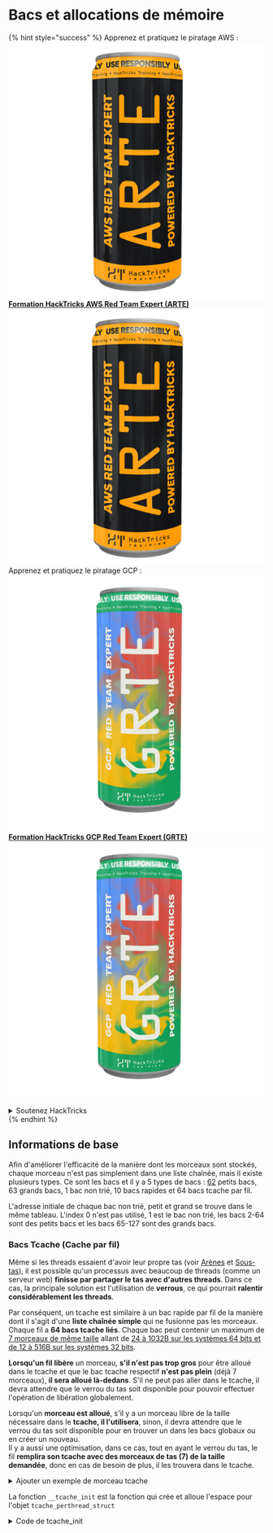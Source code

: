 # Bacs et allocations de mémoire

{% hint style="success" %}
Apprenez et pratiquez le piratage AWS :<img src="/.gitbook/assets/arte.png" alt="" data-size="line">[**Formation HackTricks AWS Red Team Expert (ARTE)**](https://training.hacktricks.xyz/courses/arte)<img src="/.gitbook/assets/arte.png" alt="" data-size="line">\
Apprenez et pratiquez le piratage GCP : <img src="/.gitbook/assets/grte.png" alt="" data-size="line">[**Formation HackTricks GCP Red Team Expert (GRTE)**<img src="/.gitbook/assets/grte.png" alt="" data-size="line">](https://training.hacktricks.xyz/courses/grte)

<details>

<summary>Soutenez HackTricks</summary>

* Consultez les [**plans d'abonnement**](https://github.com/sponsors/carlospolop)!
* **Rejoignez le** 💬 [**groupe Discord**](https://discord.gg/hRep4RUj7f) ou le [**groupe Telegram**](https://t.me/peass) ou **suivez-nous** sur **Twitter** 🐦 [**@hacktricks\_live**](https://twitter.com/hacktricks\_live)**.**
* **Partagez des astuces de piratage en soumettant des PR aux** [**HackTricks**](https://github.com/carlospolop/hacktricks) et [**HackTricks Cloud**](https://github.com/carlospolop/hacktricks-cloud) dépôts GitHub.

</details>
{% endhint %}

## Informations de base

Afin d'améliorer l'efficacité de la manière dont les morceaux sont stockés, chaque morceau n'est pas simplement dans une liste chaînée, mais il existe plusieurs types. Ce sont les bacs et il y a 5 types de bacs : [62](https://sourceware.org/git/gitweb.cgi?p=glibc.git;a=blob;f=malloc/malloc.c;h=6e766d11bc85b6480fa5c9f2a76559f8acf9deb5;hb=HEAD#l1407) petits bacs, 63 grands bacs, 1 bac non trié, 10 bacs rapides et 64 bacs tcache par fil.

L'adresse initiale de chaque bac non trié, petit et grand se trouve dans le même tableau. L'index 0 n'est pas utilisé, 1 est le bac non trié, les bacs 2-64 sont des petits bacs et les bacs 65-127 sont des grands bacs.

### Bacs Tcache (Cache par fil)

Même si les threads essaient d'avoir leur propre tas (voir [Arènes](bins-and-memory-allocations.md#arenas) et [Sous-tas](bins-and-memory-allocations.md#subheaps)), il est possible qu'un processus avec beaucoup de threads (comme un serveur web) **finisse par partager le tas avec d'autres threads**. Dans ce cas, la principale solution est l'utilisation de **verrous**, ce qui pourrait **ralentir considérablement les threads**.

Par conséquent, un tcache est similaire à un bac rapide par fil de la manière dont il s'agit d'une **liste chaînée simple** qui ne fusionne pas les morceaux. Chaque fil a **64 bacs tcache liés**. Chaque bac peut contenir un maximum de [7 morceaux de même taille](https://sourceware.org/git/?p=glibc.git;a=blob;f=malloc/malloc.c;h=2527e2504761744df2bdb1abdc02d936ff907ad2;hb=d5c3fafc4307c9b7a4c7d5cb381fcdbfad340bcc#l323) allant de [24 à 1032B sur les systèmes 64 bits et de 12 à 516B sur les systèmes 32 bits](https://sourceware.org/git/?p=glibc.git;a=blob;f=malloc/malloc.c;h=2527e2504761744df2bdb1abdc02d936ff907ad2;hb=d5c3fafc4307c9b7a4c7d5cb381fcdbfad340bcc#l315).

**Lorsqu'un fil libère** un morceau, **s'il n'est pas trop gros** pour être alloué dans le tcache et que le bac tcache respectif **n'est pas plein** (déjà 7 morceaux), **il sera alloué là-dedans**. S'il ne peut pas aller dans le tcache, il devra attendre que le verrou du tas soit disponible pour pouvoir effectuer l'opération de libération globalement.

Lorsqu'un **morceau est alloué**, s'il y a un morceau libre de la taille nécessaire dans le **tcache, il l'utilisera**, sinon, il devra attendre que le verrou du tas soit disponible pour en trouver un dans les bacs globaux ou en créer un nouveau.\
Il y a aussi une optimisation, dans ce cas, tout en ayant le verrou du tas, le fil **remplira son tcache avec des morceaux de tas (7) de la taille demandée**, donc en cas de besoin de plus, il les trouvera dans le tcache.

<details>

<summary>Ajouter un exemple de morceau tcache</summary>
```c
#include <stdlib.h>
#include <stdio.h>

int main(void)
{
char *chunk;
chunk = malloc(24);
printf("Address of the chunk: %p\n", (void *)chunk);
gets(chunk);
free(chunk);
return 0;
}
```
Compilez-le et déboguez-le avec un point d'arrêt dans l'opcode ret de la fonction main. Ensuite, avec gef, vous pouvez voir le tcache bin en cours d'utilisation:
```bash
gef➤  heap bins
──────────────────────────────────────────────────────────────────────────────── Tcachebins for thread 1 ────────────────────────────────────────────────────────────────────────────────
Tcachebins[idx=0, size=0x20, count=1] ←  Chunk(addr=0xaaaaaaac12a0, size=0x20, flags=PREV_INUSE | IS_MMAPPED | NON_MAIN_ARENA)
```
#### Structures et fonctions Tcache

Dans le code suivant, il est possible de voir les **bacs max** et les **morceaux par index**, la structure **`tcache_entry`** créée pour éviter les doubles libérations et **`tcache_perthread_struct`**, une structure que chaque thread utilise pour stocker les adresses de chaque index du bac.
```c
// From https://github.com/bminor/glibc/blob/f942a732d37a96217ef828116ebe64a644db18d7/malloc/malloc.c

/* We want 64 entries.  This is an arbitrary limit, which tunables can reduce.  */
# define TCACHE_MAX_BINS		64
# define MAX_TCACHE_SIZE	tidx2usize (TCACHE_MAX_BINS-1)

/* Only used to pre-fill the tunables.  */
# define tidx2usize(idx)	(((size_t) idx) * MALLOC_ALIGNMENT + MINSIZE - SIZE_SZ)

/* When "x" is from chunksize().  */
# define csize2tidx(x) (((x) - MINSIZE + MALLOC_ALIGNMENT - 1) / MALLOC_ALIGNMENT)
/* When "x" is a user-provided size.  */
# define usize2tidx(x) csize2tidx (request2size (x))

/* With rounding and alignment, the bins are...
idx 0   bytes 0..24 (64-bit) or 0..12 (32-bit)
idx 1   bytes 25..40 or 13..20
idx 2   bytes 41..56 or 21..28
etc.  */

/* This is another arbitrary limit, which tunables can change.  Each
tcache bin will hold at most this number of chunks.  */
# define TCACHE_FILL_COUNT 7

/* Maximum chunks in tcache bins for tunables.  This value must fit the range
of tcache->counts[] entries, else they may overflow.  */
# define MAX_TCACHE_COUNT UINT16_MAX

[...]

typedef struct tcache_entry
{
struct tcache_entry *next;
/* This field exists to detect double frees.  */
uintptr_t key;
} tcache_entry;

/* There is one of these for each thread, which contains the
per-thread cache (hence "tcache_perthread_struct").  Keeping
overall size low is mildly important.  Note that COUNTS and ENTRIES
are redundant (we could have just counted the linked list each
time), this is for performance reasons.  */
typedef struct tcache_perthread_struct
{
uint16_t counts[TCACHE_MAX_BINS];
tcache_entry *entries[TCACHE_MAX_BINS];
} tcache_perthread_struct;
```
</details>

La fonction `__tcache_init` est la fonction qui crée et alloue l'espace pour l'objet `tcache_perthread_struct`

<details>

<summary>Code de tcache_init</summary>
```c
// From https://github.com/bminor/glibc/blob/f942a732d37a96217ef828116ebe64a644db18d7/malloc/malloc.c#L3241C1-L3274C2

static void
tcache_init(void)
{
mstate ar_ptr;
void *victim = 0;
const size_t bytes = sizeof (tcache_perthread_struct);

if (tcache_shutting_down)
return;

arena_get (ar_ptr, bytes);
victim = _int_malloc (ar_ptr, bytes);
if (!victim && ar_ptr != NULL)
{
ar_ptr = arena_get_retry (ar_ptr, bytes);
victim = _int_malloc (ar_ptr, bytes);
}


if (ar_ptr != NULL)
__libc_lock_unlock (ar_ptr->mutex);

/* In a low memory situation, we may not be able to allocate memory
- in which case, we just keep trying later.  However, we
typically do this very early, so either there is sufficient
memory, or there isn't enough memory to do non-trivial
allocations anyway.  */
if (victim)
{
tcache = (tcache_perthread_struct *) victim;
memset (tcache, 0, sizeof (tcache_perthread_struct));
}

}
```
</details>

#### Index des Tcache

Le tcache a plusieurs bacs en fonction de la taille et les pointeurs initiaux vers le **premier fragment de chaque index et la quantité de fragments par index sont situés à l'intérieur d'un fragment**. Cela signifie que en localisant le fragment avec ces informations (généralement le premier), il est possible de trouver tous les points initiaux du tcache et la quantité de fragments Tcache.

### Bacs rapides

Les bacs rapides sont conçus pour **accélérer l'allocation de mémoire pour de petits fragments** en gardant les fragments récemment libérés dans une structure d'accès rapide. Ces bacs utilisent une approche Last-In, First-Out (LIFO), ce qui signifie que le **fragment le plus récemment libéré est le premier** à être réutilisé lorsqu'il y a une nouvelle demande d'allocation. Ce comportement est avantageux pour la vitesse, car il est plus rapide d'insérer et de supprimer depuis le sommet d'une pile (LIFO) par rapport à une file d'attente (FIFO).

De plus, **les bacs rapides utilisent des listes chaînées simples**, pas doubles, ce qui améliore encore la vitesse. Comme les fragments dans les bacs rapides ne sont pas fusionnés avec les voisins, il n'est pas nécessaire d'avoir une structure complexe qui permet de supprimer depuis le milieu. Une liste chaînée simple est plus simple et plus rapide pour ces opérations.

En gros, ce qui se passe ici, c'est que l'en-tête (le pointeur vers le premier fragment à vérifier) pointe toujours vers le dernier fragment libéré de cette taille. Donc :

* Lorsqu'un nouveau fragment est alloué de cette taille, l'en-tête pointe vers un fragment libre à utiliser. Comme ce fragment libre pointe vers le suivant à utiliser, cette adresse est stockée dans l'en-tête afin que la prochaine allocation sache où obtenir un fragment disponible.
* Lorsqu'un fragment est libéré, le fragment libre sauvegardera l'adresse du fragment disponible actuel et l'adresse de ce fragment nouvellement libéré sera mise dans l'en-tête.

La taille maximale d'une liste chaînée est `0x80` et elles sont organisées de sorte qu'un fragment de taille `0x20` sera dans l'index `0`, un fragment de taille `0x30` serait dans l'index `1`...

{% hint style="danger" %}
Les fragments dans les bacs rapides ne sont pas définis comme disponibles, ils sont conservés en tant que fragments de bac rapide pendant un certain temps au lieu de pouvoir fusionner avec d'autres fragments libres les entourant.
{% endhint %}
```c
// From https://github.com/bminor/glibc/blob/a07e000e82cb71238259e674529c37c12dc7d423/malloc/malloc.c#L1711

/*
Fastbins

An array of lists holding recently freed small chunks.  Fastbins
are not doubly linked.  It is faster to single-link them, and
since chunks are never removed from the middles of these lists,
double linking is not necessary. Also, unlike regular bins, they
are not even processed in FIFO order (they use faster LIFO) since
ordering doesn't much matter in the transient contexts in which
fastbins are normally used.

Chunks in fastbins keep their inuse bit set, so they cannot
be consolidated with other free chunks. malloc_consolidate
releases all chunks in fastbins and consolidates them with
other free chunks.
*/

typedef struct malloc_chunk *mfastbinptr;
#define fastbin(ar_ptr, idx) ((ar_ptr)->fastbinsY[idx])

/* offset 2 to use otherwise unindexable first 2 bins */
#define fastbin_index(sz) \
((((unsigned int) (sz)) >> (SIZE_SZ == 8 ? 4 : 3)) - 2)


/* The maximum fastbin request size we support */
#define MAX_FAST_SIZE     (80 * SIZE_SZ / 4)

#define NFASTBINS  (fastbin_index (request2size (MAX_FAST_SIZE)) + 1)
```
<details>

<summary>Ajouter un exemple de fragment fastbin</summary>
```c
#include <stdlib.h>
#include <stdio.h>

int main(void)
{
char *chunks[8];
int i;

// Loop to allocate memory 8 times
for (i = 0; i < 8; i++) {
chunks[i] = malloc(24);
if (chunks[i] == NULL) { // Check if malloc failed
fprintf(stderr, "Memory allocation failed at iteration %d\n", i);
return 1;
}
printf("Address of chunk %d: %p\n", i, (void *)chunks[i]);
}

// Loop to free the allocated memory
for (i = 0; i < 8; i++) {
free(chunks[i]);
}

return 0;
}
```
Notez comment nous allouons et libérons 8 morceaux de la même taille afin qu'ils remplissent le tcache et que le huitième soit stocké dans le fast chunk.

Compilez-le et déboguez-le avec un point d'arrêt dans l'opcode `ret` de la fonction `main`. Ensuite, avec `gef`, vous pouvez voir que le tcache bin est plein et qu'un morceau est dans le fast bin:
```bash
gef➤  heap bins
──────────────────────────────────────────────────────────────────────────────── Tcachebins for thread 1 ────────────────────────────────────────────────────────────────────────────────
Tcachebins[idx=0, size=0x20, count=7] ←  Chunk(addr=0xaaaaaaac1770, size=0x20, flags=PREV_INUSE | IS_MMAPPED | NON_MAIN_ARENA)  ←  Chunk(addr=0xaaaaaaac1750, size=0x20, flags=PREV_INUSE | IS_MMAPPED | NON_MAIN_ARENA)  ←  Chunk(addr=0xaaaaaaac1730, size=0x20, flags=PREV_INUSE | IS_MMAPPED | NON_MAIN_ARENA)  ←  Chunk(addr=0xaaaaaaac1710, size=0x20, flags=PREV_INUSE | IS_MMAPPED | NON_MAIN_ARENA)  ←  Chunk(addr=0xaaaaaaac16f0, size=0x20, flags=PREV_INUSE | IS_MMAPPED | NON_MAIN_ARENA)  ←  Chunk(addr=0xaaaaaaac16d0, size=0x20, flags=PREV_INUSE | IS_MMAPPED | NON_MAIN_ARENA)  ←  Chunk(addr=0xaaaaaaac12a0, size=0x20, flags=PREV_INUSE | IS_MMAPPED | NON_MAIN_ARENA)
───────────────────────────────────────────────────────────────────────── Fastbins for arena at 0xfffff7f90b00 ─────────────────────────────────────────────────────────────────────────
Fastbins[idx=0, size=0x20]  ←  Chunk(addr=0xaaaaaaac1790, size=0x20, flags=PREV_INUSE | IS_MMAPPED | NON_MAIN_ARENA)
Fastbins[idx=1, size=0x30] 0x00
```
</details>

### Bac à désordre

Le bac à désordre est un **cache** utilisé par le gestionnaire de tas pour accélérer l'allocation de mémoire. Voici comment cela fonctionne : Lorsqu'un programme libère un morceau, et si ce morceau ne peut pas être alloué dans un tcache ou un fast bin et ne entre pas en collision avec le chunk supérieur, le gestionnaire de tas ne le place pas immédiatement dans un bac spécifique petit ou grand. Au lieu de cela, il essaie d'abord de le **fusionner avec d'autres morceaux libres voisins** pour créer un bloc plus grand de mémoire libre. Ensuite, il place ce nouveau morceau dans un bac général appelé le "bac à désordre".

Lorsqu'un programme **demande de la mémoire**, le gestionnaire de tas **vérifie le bac à désordre** pour voir s'il y a un morceau de taille suffisante. S'il en trouve un, il l'utilise immédiatement. S'il ne trouve pas de morceau approprié dans le bac à désordre, il déplace tous les morceaux de cette liste vers leurs bacs correspondants, petits ou grands, en fonction de leur taille.

Notez que si un morceau plus grand est divisé en 2 moitiés et que le reste est plus grand que MINSIZE, il sera replacé dans le bac à désordre.

Ainsi, le bac à désordre est un moyen d'accélérer l'allocation de mémoire en réutilisant rapidement la mémoire libérée récemment et en réduisant le besoin de recherches et de fusions longues.

{% hint style="danger" %}
Notez que même si les morceaux sont de catégories différentes, s'il y a un morceau disponible qui entre en collision avec un autre morceau disponible (même s'ils appartiennent initialement à des bacs différents), ils seront fusionnés.
{% endhint %}

<details>

<summary>Ajouter un exemple de morceau non trié</summary>
```c
#include <stdlib.h>
#include <stdio.h>

int main(void)
{
char *chunks[9];
int i;

// Loop to allocate memory 8 times
for (i = 0; i < 9; i++) {
chunks[i] = malloc(0x100);
if (chunks[i] == NULL) { // Check if malloc failed
fprintf(stderr, "Memory allocation failed at iteration %d\n", i);
return 1;
}
printf("Address of chunk %d: %p\n", i, (void *)chunks[i]);
}

// Loop to free the allocated memory
for (i = 0; i < 8; i++) {
free(chunks[i]);
}

return 0;
}
```
Notez comment nous allouons et libérons 9 morceaux de la même taille afin qu'ils **remplissent le tcache** et que le huitième soit stocké dans le unsorted bin car il est **trop grand pour le fastbin** et que le neuvième ne soit pas libéré, de sorte que le neuvième et le huitième **ne sont pas fusionnés avec le top chunk**.

Compilez-le et déboguez-le avec un point d'arrêt dans l'opcode `ret` de la fonction `main`. Ensuite, avec `gef`, vous pouvez voir que le tcache bin est plein et qu'un morceau est dans le unsorted bin:
```bash
gef➤  heap bins
──────────────────────────────────────────────────────────────────────────────── Tcachebins for thread 1 ────────────────────────────────────────────────────────────────────────────────
Tcachebins[idx=15, size=0x110, count=7] ←  Chunk(addr=0xaaaaaaac1d10, size=0x110, flags=PREV_INUSE | IS_MMAPPED | NON_MAIN_ARENA)  ←  Chunk(addr=0xaaaaaaac1c00, size=0x110, flags=PREV_INUSE | IS_MMAPPED | NON_MAIN_ARENA)  ←  Chunk(addr=0xaaaaaaac1af0, size=0x110, flags=PREV_INUSE | IS_MMAPPED | NON_MAIN_ARENA)  ←  Chunk(addr=0xaaaaaaac19e0, size=0x110, flags=PREV_INUSE | IS_MMAPPED | NON_MAIN_ARENA)  ←  Chunk(addr=0xaaaaaaac18d0, size=0x110, flags=PREV_INUSE | IS_MMAPPED | NON_MAIN_ARENA)  ←  Chunk(addr=0xaaaaaaac17c0, size=0x110, flags=PREV_INUSE | IS_MMAPPED | NON_MAIN_ARENA)  ←  Chunk(addr=0xaaaaaaac12a0, size=0x110, flags=PREV_INUSE | IS_MMAPPED | NON_MAIN_ARENA)
───────────────────────────────────────────────────────────────────────── Fastbins for arena at 0xfffff7f90b00 ─────────────────────────────────────────────────────────────────────────
Fastbins[idx=0, size=0x20] 0x00
Fastbins[idx=1, size=0x30] 0x00
Fastbins[idx=2, size=0x40] 0x00
Fastbins[idx=3, size=0x50] 0x00
Fastbins[idx=4, size=0x60] 0x00
Fastbins[idx=5, size=0x70] 0x00
Fastbins[idx=6, size=0x80] 0x00
─────────────────────────────────────────────────────────────────────── Unsorted Bin for arena at 0xfffff7f90b00 ───────────────────────────────────────────────────────────────────────
[+] unsorted_bins[0]: fw=0xaaaaaaac1e10, bk=0xaaaaaaac1e10
→   Chunk(addr=0xaaaaaaac1e20, size=0x110, flags=PREV_INUSE | IS_MMAPPED | NON_MAIN_ARENA)
[+] Found 1 chunks in unsorted bin.
```
</details>

### Petits Bacs

Les petits bacs sont plus rapides que les grands bacs mais plus lents que les bacs rapides.

Chaque bac des 62 aura des **morceaux de la même taille**: 16, 24, ... (avec une taille maximale de 504 octets en 32 bits et 1024 en 64 bits). Cela aide à accélérer la recherche du bac où un espace devrait être alloué et l'insertion et la suppression des entrées dans ces listes.

Voici comment la taille du petit bac est calculée en fonction de l'index du bac :

* Taille la plus petite : 2\*4\*index (par exemple, index 5 -> 40)
* Taille la plus grande : 2\*8\*index (par exemple, index 5 -> 80)
```c
// From https://github.com/bminor/glibc/blob/a07e000e82cb71238259e674529c37c12dc7d423/malloc/malloc.c#L1711
#define NSMALLBINS         64
#define SMALLBIN_WIDTH    MALLOC_ALIGNMENT
#define SMALLBIN_CORRECTION (MALLOC_ALIGNMENT > CHUNK_HDR_SZ)
#define MIN_LARGE_SIZE    ((NSMALLBINS - SMALLBIN_CORRECTION) * SMALLBIN_WIDTH)

#define in_smallbin_range(sz)  \
((unsigned long) (sz) < (unsigned long) MIN_LARGE_SIZE)

#define smallbin_index(sz) \
((SMALLBIN_WIDTH == 16 ? (((unsigned) (sz)) >> 4) : (((unsigned) (sz)) >> 3))\
+ SMALLBIN_CORRECTION)
```
Fonction pour choisir entre les bacs petits et grands :
```c
#define bin_index(sz) \
((in_smallbin_range (sz)) ? smallbin_index (sz) : largebin_index (sz))
```
<details>

<summary>Ajouter un exemple de petit chunk</summary>
```c
#include <stdlib.h>
#include <stdio.h>

int main(void)
{
char *chunks[10];
int i;

// Loop to allocate memory 8 times
for (i = 0; i < 9; i++) {
chunks[i] = malloc(0x100);
if (chunks[i] == NULL) { // Check if malloc failed
fprintf(stderr, "Memory allocation failed at iteration %d\n", i);
return 1;
}
printf("Address of chunk %d: %p\n", i, (void *)chunks[i]);
}

// Loop to free the allocated memory
for (i = 0; i < 8; i++) {
free(chunks[i]);
}

chunks[9] = malloc(0x110);

return 0;
}
```
Notez comment nous allouons et libérons 9 morceaux de la même taille afin qu'ils **remplissent le tcache** et que le huitième soit stocké dans le bac non trié car il est **trop grand pour le fastbin** et que le neuvième n'est pas libéré, de sorte que le neuvième et le huitième **ne sont pas fusionnés avec le chunk supérieur**. Ensuite, nous allouons un morceau plus grand de 0x110, ce qui fait que **le chunk dans le bac non trié passe dans le petit bac**.

Compilez-le et déboguez-le avec un point d'arrêt dans l'opcode `ret` de la fonction `main`. Ensuite, avec `gef`, vous pouvez voir que le bac tcache est plein et qu'un morceau est dans le petit bac:
```bash
gef➤  heap bins
──────────────────────────────────────────────────────────────────────────────── Tcachebins for thread 1 ────────────────────────────────────────────────────────────────────────────────
Tcachebins[idx=15, size=0x110, count=7] ←  Chunk(addr=0xaaaaaaac1d10, size=0x110, flags=PREV_INUSE | IS_MMAPPED | NON_MAIN_ARENA)  ←  Chunk(addr=0xaaaaaaac1c00, size=0x110, flags=PREV_INUSE | IS_MMAPPED | NON_MAIN_ARENA)  ←  Chunk(addr=0xaaaaaaac1af0, size=0x110, flags=PREV_INUSE | IS_MMAPPED | NON_MAIN_ARENA)  ←  Chunk(addr=0xaaaaaaac19e0, size=0x110, flags=PREV_INUSE | IS_MMAPPED | NON_MAIN_ARENA)  ←  Chunk(addr=0xaaaaaaac18d0, size=0x110, flags=PREV_INUSE | IS_MMAPPED | NON_MAIN_ARENA)  ←  Chunk(addr=0xaaaaaaac17c0, size=0x110, flags=PREV_INUSE | IS_MMAPPED | NON_MAIN_ARENA)  ←  Chunk(addr=0xaaaaaaac12a0, size=0x110, flags=PREV_INUSE | IS_MMAPPED | NON_MAIN_ARENA)
───────────────────────────────────────────────────────────────────────── Fastbins for arena at 0xfffff7f90b00 ─────────────────────────────────────────────────────────────────────────
Fastbins[idx=0, size=0x20] 0x00
Fastbins[idx=1, size=0x30] 0x00
Fastbins[idx=2, size=0x40] 0x00
Fastbins[idx=3, size=0x50] 0x00
Fastbins[idx=4, size=0x60] 0x00
Fastbins[idx=5, size=0x70] 0x00
Fastbins[idx=6, size=0x80] 0x00
─────────────────────────────────────────────────────────────────────── Unsorted Bin for arena at 0xfffff7f90b00 ───────────────────────────────────────────────────────────────────────
[+] Found 0 chunks in unsorted bin.
──────────────────────────────────────────────────────────────────────── Small Bins for arena at 0xfffff7f90b00 ────────────────────────────────────────────────────────────────────────
[+] small_bins[16]: fw=0xaaaaaaac1e10, bk=0xaaaaaaac1e10
→   Chunk(addr=0xaaaaaaac1e20, size=0x110, flags=PREV_INUSE | IS_MMAPPED | NON_MAIN_ARENA)
[+] Found 1 chunks in 1 small non-empty bins.
```
</details>

### Grands bacs

Contrairement aux petits bacs, qui gèrent des morceaux de tailles fixes, chaque **grand bac gère une plage de tailles de morceaux**. Cela est plus flexible, permettant au système d'accommoder **diverses tailles** sans avoir besoin d'un bac séparé pour chaque taille.

Dans un allocateur de mémoire, les grands bacs commencent là où les petits bacs se terminent. Les plages des grands bacs augmentent progressivement, ce qui signifie que le premier bac peut couvrir des morceaux de 512 à 576 octets, tandis que le suivant couvre de 576 à 640 octets. Ce schéma se poursuit, le plus grand bac contenant tous les morceaux supérieurs à 1 Mo.

Les grands bacs sont plus lents à opérer par rapport aux petits bacs car ils doivent **trier et rechercher dans une liste de tailles de morceaux variables pour trouver le meilleur ajustement** pour une allocation. Lorsqu'un morceau est inséré dans un grand bac, il doit être trié, et lorsqu'une allocation de mémoire est effectuée, le système doit trouver le bon morceau. Ce travail supplémentaire les rend **plus lents**, mais comme les allocations importantes sont moins courantes que les petites, c'est un compromis acceptable.

Il y a :

* 32 bacs de plage de 64B (en conflit avec les petits bacs)
* 16 bacs de plage de 512B (en conflit avec les petits bacs)
* 8 bacs de plage de 4096B (en partie en conflit avec les petits bacs)
* 4 bacs de plage de 32768B
* 2 bacs de plage de 262144B
* 1 bac pour les tailles restantes

<details>

<summary>Code des tailles des grands bacs</summary>
```c
// From https://github.com/bminor/glibc/blob/a07e000e82cb71238259e674529c37c12dc7d423/malloc/malloc.c#L1711

#define largebin_index_32(sz)                                                \
(((((unsigned long) (sz)) >> 6) <= 38) ?  56 + (((unsigned long) (sz)) >> 6) :\
((((unsigned long) (sz)) >> 9) <= 20) ?  91 + (((unsigned long) (sz)) >> 9) :\
((((unsigned long) (sz)) >> 12) <= 10) ? 110 + (((unsigned long) (sz)) >> 12) :\
((((unsigned long) (sz)) >> 15) <= 4) ? 119 + (((unsigned long) (sz)) >> 15) :\
((((unsigned long) (sz)) >> 18) <= 2) ? 124 + (((unsigned long) (sz)) >> 18) :\
126)

#define largebin_index_32_big(sz)                                            \
(((((unsigned long) (sz)) >> 6) <= 45) ?  49 + (((unsigned long) (sz)) >> 6) :\
((((unsigned long) (sz)) >> 9) <= 20) ?  91 + (((unsigned long) (sz)) >> 9) :\
((((unsigned long) (sz)) >> 12) <= 10) ? 110 + (((unsigned long) (sz)) >> 12) :\
((((unsigned long) (sz)) >> 15) <= 4) ? 119 + (((unsigned long) (sz)) >> 15) :\
((((unsigned long) (sz)) >> 18) <= 2) ? 124 + (((unsigned long) (sz)) >> 18) :\
126)

// XXX It remains to be seen whether it is good to keep the widths of
// XXX the buckets the same or whether it should be scaled by a factor
// XXX of two as well.
#define largebin_index_64(sz)                                                \
(((((unsigned long) (sz)) >> 6) <= 48) ?  48 + (((unsigned long) (sz)) >> 6) :\
((((unsigned long) (sz)) >> 9) <= 20) ?  91 + (((unsigned long) (sz)) >> 9) :\
((((unsigned long) (sz)) >> 12) <= 10) ? 110 + (((unsigned long) (sz)) >> 12) :\
((((unsigned long) (sz)) >> 15) <= 4) ? 119 + (((unsigned long) (sz)) >> 15) :\
((((unsigned long) (sz)) >> 18) <= 2) ? 124 + (((unsigned long) (sz)) >> 18) :\
126)

#define largebin_index(sz) \
(SIZE_SZ == 8 ? largebin_index_64 (sz)                                     \
: MALLOC_ALIGNMENT == 16 ? largebin_index_32_big (sz)                     \
: largebin_index_32 (sz))
```
</details>

<details>

<summary>Ajouter un exemple de gros morceau</summary>
```c
#include <stdlib.h>
#include <stdio.h>

int main(void)
{
char *chunks[2];

chunks[0] = malloc(0x1500);
chunks[1] = malloc(0x1500);
free(chunks[0]);
chunks[0] = malloc(0x2000);

return 0;
}
```
Deux allocations importantes sont effectuées, puis l'une est libérée (la plaçant dans le bac non trié) et une allocation plus grande est effectuée (déplaçant celle qui a été libérée du bac non trié vers le bac large).

Compilez-le et déboguez-le avec un point d'arrêt sur l'opcode `ret` de la fonction `main`. Ensuite, avec `gef`, vous pouvez voir que le bac tcache est plein et qu'un chunk est dans le bac large :
```bash
gef➤  heap bin
──────────────────────────────────────────────────────────────────────────────── Tcachebins for thread 1 ────────────────────────────────────────────────────────────────────────────────
All tcachebins are empty
───────────────────────────────────────────────────────────────────────── Fastbins for arena at 0xfffff7f90b00 ─────────────────────────────────────────────────────────────────────────
Fastbins[idx=0, size=0x20] 0x00
Fastbins[idx=1, size=0x30] 0x00
Fastbins[idx=2, size=0x40] 0x00
Fastbins[idx=3, size=0x50] 0x00
Fastbins[idx=4, size=0x60] 0x00
Fastbins[idx=5, size=0x70] 0x00
Fastbins[idx=6, size=0x80] 0x00
─────────────────────────────────────────────────────────────────────── Unsorted Bin for arena at 0xfffff7f90b00 ───────────────────────────────────────────────────────────────────────
[+] Found 0 chunks in unsorted bin.
──────────────────────────────────────────────────────────────────────── Small Bins for arena at 0xfffff7f90b00 ────────────────────────────────────────────────────────────────────────
[+] Found 0 chunks in 0 small non-empty bins.
──────────────────────────────────────────────────────────────────────── Large Bins for arena at 0xfffff7f90b00 ────────────────────────────────────────────────────────────────────────
[+] large_bins[100]: fw=0xaaaaaaac1290, bk=0xaaaaaaac1290
→   Chunk(addr=0xaaaaaaac12a0, size=0x1510, flags=PREV_INUSE | IS_MMAPPED | NON_MAIN_ARENA)
[+] Found 1 chunks in 1 large non-empty bins.
```
</details>

### Morceau Supérieur
```c
// From https://github.com/bminor/glibc/blob/a07e000e82cb71238259e674529c37c12dc7d423/malloc/malloc.c#L1711

/*
Top

The top-most available chunk (i.e., the one bordering the end of
available memory) is treated specially. It is never included in
any bin, is used only if no other chunk is available, and is
released back to the system if it is very large (see
M_TRIM_THRESHOLD).  Because top initially
points to its own bin with initial zero size, thus forcing
extension on the first malloc request, we avoid having any special
code in malloc to check whether it even exists yet. But we still
need to do so when getting memory from system, so we make
initial_top treat the bin as a legal but unusable chunk during the
interval between initialization and the first call to
sysmalloc. (This is somewhat delicate, since it relies on
the 2 preceding words to be zero during this interval as well.)
*/

/* Conveniently, the unsorted bin can be used as dummy top on first call */
#define initial_top(M)              (unsorted_chunks (M))
```
Fondamentalement, ceci est un chunk contenant tout le tas actuellement disponible. Lorsqu'un malloc est effectué, s'il n'y a pas de chunk libre disponible à utiliser, ce top chunk réduira sa taille en donnant l'espace nécessaire.\
Le pointeur vers le Top Chunk est stocké dans la structure `malloc_state`.

De plus, au début, il est possible d'utiliser le chunk non trié comme top chunk.

<details>

<summary>Observer l'exemple du Top Chunk</summary>
```c
#include <stdlib.h>
#include <stdio.h>

int main(void)
{
char *chunk;
chunk = malloc(24);
printf("Address of the chunk: %p\n", (void *)chunk);
gets(chunk);
return 0;
}
```
Après avoir compilé et débogué avec un point d'arrêt dans l'opcode `ret` de `main`, j'ai vu que le malloc a retourné l'adresse `0xaaaaaaac12a0` et voici les chunks :
```bash
gef➤  heap chunks
Chunk(addr=0xaaaaaaac1010, size=0x290, flags=PREV_INUSE | IS_MMAPPED | NON_MAIN_ARENA)
[0x0000aaaaaaac1010     00 00 00 00 00 00 00 00 00 00 00 00 00 00 00 00    ................]
Chunk(addr=0xaaaaaaac12a0, size=0x20, flags=PREV_INUSE | IS_MMAPPED | NON_MAIN_ARENA)
[0x0000aaaaaaac12a0     41 41 41 41 41 41 41 00 00 00 00 00 00 00 00 00    AAAAAAA.........]
Chunk(addr=0xaaaaaaac12c0, size=0x410, flags=PREV_INUSE | IS_MMAPPED | NON_MAIN_ARENA)
[0x0000aaaaaaac12c0     41 64 64 72 65 73 73 20 6f 66 20 74 68 65 20 63    Address of the c]
Chunk(addr=0xaaaaaaac16d0, size=0x410, flags=PREV_INUSE | IS_MMAPPED | NON_MAIN_ARENA)
[0x0000aaaaaaac16d0     41 41 41 41 41 41 41 0a 00 00 00 00 00 00 00 00    AAAAAAA.........]
Chunk(addr=0xaaaaaaac1ae0, size=0x20530, flags=PREV_INUSE | IS_MMAPPED | NON_MAIN_ARENA)  ←  top chunk
```
Où il peut être vu que le chunk supérieur est à l'adresse `0xaaaaaaac1ae0`. Ce n'est pas surprenant car le dernier chunk alloué était à `0xaaaaaaac12a0` avec une taille de `0x410` et `0xaaaaaaac12a0 + 0x410 = 0xaaaaaaac1ae0`.\
Il est également possible de voir la longueur du chunk Top sur son en-tête de chunk:
```bash
gef➤  x/8wx 0xaaaaaaac1ae0 - 16
0xaaaaaaac1ad0:	0x00000000	0x00000000	0x00020531	0x00000000
0xaaaaaaac1ae0:	0x00000000	0x00000000	0x00000000	0x00000000
```
</details>

### Dernier reste

Lorsque malloc est utilisé et qu'un chunk est divisé (à partir du unsorted bin ou du top chunk par exemple), le chunk créé à partir du reste du chunk divisé est appelé Dernier reste et son pointeur est stocké dans la structure `malloc_state`.

## Flux d'allocation

Consultez :

{% content-ref url="heap-memory-functions/malloc-and-sysmalloc.md" %}
[malloc-and-sysmalloc.md](heap-memory-functions/malloc-and-sysmalloc.md)
{% endcontent-ref %}

## Flux de libération

Consultez :

{% content-ref url="heap-memory-functions/free.md" %}
[free.md](heap-memory-functions/free.md)
{% endcontent-ref %}

## Vérifications de sécurité des fonctions de tas

Consultez les vérifications de sécurité effectuées par les fonctions largement utilisées dans le tas dans :

{% content-ref url="heap-memory-functions/heap-functions-security-checks.md" %}
[heap-functions-security-checks.md](heap-memory-functions/heap-functions-security-checks.md)
{% endcontent-ref %}

## Références

* [https://azeria-labs.com/heap-exploitation-part-1-understanding-the-glibc-heap-implementation/](https://azeria-labs.com/heap-exploitation-part-1-understanding-the-glibc-heap-implementation/)
* [https://azeria-labs.com/heap-exploitation-part-2-glibc-heap-free-bins/](https://azeria-labs.com/heap-exploitation-part-2-glibc-heap-free-bins/)
* [https://heap-exploitation.dhavalkapil.com/diving\_into\_glibc\_heap/core\_functions](https://heap-exploitation.dhavalkapil.com/diving\_into\_glibc\_heap/core\_functions)
* [https://ctf-wiki.mahaloz.re/pwn/linux/glibc-heap/implementation/tcache/](https://ctf-wiki.mahaloz.re/pwn/linux/glibc-heap/implementation/tcache/)

{% hint style="success" %}
Apprenez et pratiquez le piratage AWS :<img src="/.gitbook/assets/arte.png" alt="" data-size="line">[**Formation HackTricks AWS Red Team Expert (ARTE)**](https://training.hacktricks.xyz/courses/arte)<img src="/.gitbook/assets/arte.png" alt="" data-size="line">\
Apprenez et pratiquez le piratage GCP : <img src="/.gitbook/assets/grte.png" alt="" data-size="line">[**Formation HackTricks GCP Red Team Expert (GRTE)**<img src="/.gitbook/assets/grte.png" alt="" data-size="line">](https://training.hacktricks.xyz/courses/grte)

<details>

<summary>Soutenez HackTricks</summary>

* Consultez les [**plans d'abonnement**](https://github.com/sponsors/carlospolop)!
* **Rejoignez le** 💬 [**groupe Discord**](https://discord.gg/hRep4RUj7f) ou le [**groupe Telegram**](https://t.me/peass) ou **suivez** nous sur **Twitter** 🐦 [**@hacktricks\_live**](https://twitter.com/hacktricks\_live)**.**
* **Partagez des astuces de piratage en soumettant des PR aux** [**HackTricks**](https://github.com/carlospolop/hacktricks) et [**HackTricks Cloud**](https://github.com/carlospolop/hacktricks-cloud) github repos.

</details>
{% endhint %}

